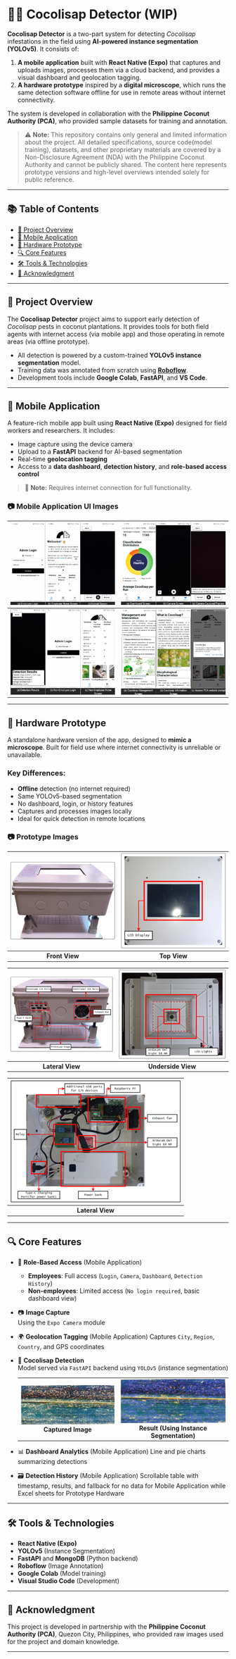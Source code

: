 # 📱🔬 Cocolisap Detector (WIP)

**Cocolisap Detector** is a two-part system for detecting *Cocolisap* infestations in the field using **AI-powered instance segmentation (YOLOv5)**. It consists of:

1. **A mobile application** built with **React Native (Expo)** that captures and uploads images, processes them via a cloud backend, and provides a visual dashboard and geolocation tagging.
2. **A hardware prototype** inspired by a **digital microscope**, which runs the same detection software offline for use in remote areas without internet connectivity.

The system is developed in collaboration with the **Philippine Coconut Authority (PCA)**, who provided sample datasets for training and annotation.

> ⚠️ **Note:** This repository contains only general and limited information about the project. All detailed specifications, source code(model training), datasets, and other proprietary materials are covered by a Non-Disclosure Agreement (NDA) with the Philippine Coconut Authority and cannot be publicly shared. The content here represents prototype versions and high-level overviews intended solely for public reference.
---

## 📚 Table of Contents

- [🧠 Project Overview](#-project-overview)
- [📱 Mobile Application](#-mobile-application)
- [🔧 Hardware Prototype](#-hardware-prototype)
- [🔍 Core Features](#-core-features)
- [🛠️ Tools & Technologies](#-tools--technologies)
- [🤝 Acknowledgment](#-acknowledgment)

---

## 🧠 Project Overview

The **Cocolisap Detector** project aims to support early detection of *Cocolisap* pests in coconut plantations. It provides tools for both field agents with internet access (via mobile app) and those operating in remote areas (via offline prototype).

- All detection is powered by a custom-trained **YOLOv5 instance segmentation** model.
- Training data was annotated from scratch using **[Roboflow](https://roboflow.com/)**.
- Development tools include **Google Colab**, **FastAPI**, and **VS Code**.

---

## 📱 Mobile Application

A feature-rich mobile app built using **React Native (Expo)** designed for field workers and researchers. It includes:

- Image capture using the device camera
- Upload to a **FastAPI** backend for AI-based segmentation
- Real-time **geolocation tagging**
- Access to a **data dashboard**, **detection history**, and **role-based access control**

> 🛜 **Note:** Requires internet connection for full functionality.

### 📷 Mobile Application UI Images
| ![Mobile View](Mobile_UI/Mobile_1.png) | ![Mobile View](Mobile_UI/Mobile_2.png) |
|:--:|:--:|
| ![Mobile View](Mobile_UI/Mobile_3.png) | ![Mobile View](Mobile_UI/Mobile_4.png) |

---

## 🔧 Hardware Prototype

A standalone hardware version of the app, designed to **mimic a microscope**. Built for field use where internet connectivity is unreliable or unavailable.

### Key Differences:
- **Offline** detection (no internet required)
- Same YOLOv5-based segmentation
- No dashboard, login, or history features
- Captures and processes images locally
- Ideal for quick detection in remote locations

### 📷 Prototype Images

| ![Front View](Prototype_Images/Front_Prototype.png) | ![Top View](Prototype_Images/Top_Prototype.png) |
|:--:|:--:|
| **Front View** | **Top View** |

| ![Lateral View](Prototype_Images/Lateral_Prototype.png) | ![Underside View](Prototype_Images/Underside_Prototype.png) |
|:--:|:--:|
| **Lateral View** | **Underside View** |

| ![Internal View](Prototype_Images/Internal_Prototype.png) |
|:--:|
| **Lateral View** |

---

## 🔍 Core Features

- 🔐 **Role-Based Access** (Mobile Application)
  - **Employees**: Full access (`Login`, `Camera`, `Dashboard`, `Detection History`)
  - **Non-employees**: Limited access (`No login required`, basic dashboard view)

- 📷 **Image Capture**  
  Using the `Expo Camera` module

- 🌍 **Geolocation Tagging** (Mobile Application)
  Captures `City`, `Region`, `Country`, and GPS coordinates

- 🧠 **Cocolisap Detection**  
  Model served via `FastAPI` backend using `YOLOv5` (instance segmentation)

  <table>
    <tr>
      <td align="center"><img src="Sample_Capture&Result/Captured.jpg" width="550"/><br><b>Captured Image</b></td>
      <td align="center"><img src="Sample_Capture&Result/Result.png" width="550"/><br><b>Result (Using Instance Segmentation)</b></td>
    </tr>
  </table>

- 📊 **Dashboard Analytics** (Mobile Application)
  Line and pie charts summarizing detections

- 🗃️ **Detection History** (Mobile Application)
  Scrollable table with timestamp, results, and fallback for no data for Mobile Application while Excel sheets for Prototype Hardware

---

## 🛠️ Tools & Technologies

- **React Native (Expo)**
- **YOLOv5** (Instance Segmentation)
- **FastAPI** and **MongoDB** (Python backend)
- **Roboflow** (Image Annotation)
- **Google Colab** (Model training)
- **Visual Studio Code** (Development)

---

## 🤝 Acknowledgment

This project is developed in partnership with the **Philippine Coconut Authority (PCA)**, Quezon City, Philippines, who provided raw images used for the project and domain knowledge.

---
